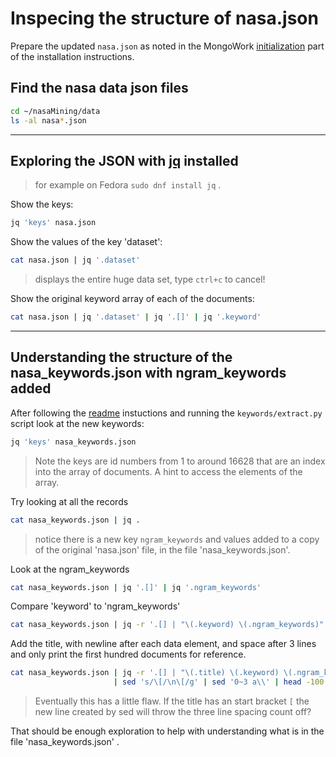 # Inspecing the structure of nasa.json

Prepare the updated `nasa.json` as noted in the MongoWork
[initialization](https://github.com/NorthDecoder/nasaMining/blob/develop/docs/installation.md#initialization)
part of the installation instructions.

## Find the nasa data json files

```bash
cd ~/nasaMining/data
ls -al nasa*.json
```

----

## Exploring the JSON with [jq](https://github.com/stedolan/jq) installed

> for example on Fedora `sudo dnf install jq` .

Show the keys:

```bash
jq 'keys' nasa.json
```

Show the values of the key 'dataset':

```bash
cat nasa.json | jq '.dataset'
```

> displays the entire huge data set, type `ctrl+c` to cancel!

Show the original keyword array of each of the documents:

```bash
cat nasa.json | jq '.dataset' | jq '.[]' | jq '.keyword'
```

----

## Understanding the structure of the nasa_keywords.json with ngram_keywords added

After following the [readme](https://github.com/NorthDecoder/nasaMining/blob/develop/readme.md#keyword-extraction)
instuctions and running the `keywords/extract.py` script look at the new
keywords:

```bash
jq 'keys' nasa_keywords.json
```

> Note the keys are id numbers from 1 to around 16628 that are an index into
> the array of documents. A hint to access the elements of the array.

Try looking at all the records

```bash
cat nasa_keywords.json | jq .
```

> notice there is a new key `ngram_keywords` and values added to a copy of the
> original 'nasa.json' file, in the file 'nasa_keywords.json'.

Look at the ngram_keywords

```bash
cat nasa_keywords.json | jq '.[]' | jq '.ngram_keywords'
```

Compare 'keyword' to 'ngram_keywords'

```bash
cat nasa_keywords.json | jq -r '.[] | "\(.keyword) \(.ngram_keywords)"' | sed '/e/G'
```

Add the title, with newline after each data element, and space after 3 lines
and only print the first hundred documents for reference.

```bash
cat nasa_keywords.json | jq -r '.[] | "\(.title) \(.keyword) \(.ngram_keywords)"'\
                       | sed 's/\[/\n\[/g' | sed '0~3 a\\' | head -100
```

> Eventually this has a little flaw. If the title has an start bracket `[`
> the new line created by sed will throw the three line spacing count off?

That should be enough exploration to help with understanding what is in the file
'nasa_keywords.json' .
